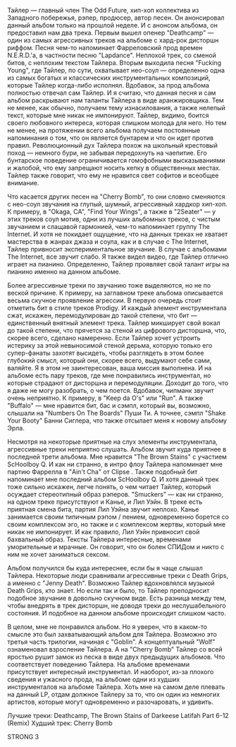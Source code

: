 Тайлер — главный член The Odd Future, хип-хоп коллектива из Западного побережья, рэпер, продюсер, автор песен. Он анонсировал данный альбом только на прошлой неделе. И с анонсом альбома, он предоставил нам два трека. Первым вышел опенер "Deathcamp" — один из самых агрессивных треков на альбоме с хард-рок дисторшн риффом. Песня чем-то напоминает Фарреловский прод времен N.E.R.D.'а, в частности песню "Lapdance". Неплохой трек, со сменой битов, с неплохим текстом Тайлера. Вторым выходила песня "Fucking Young", где Тайлер, по сути, охватывает нео-соул — определенно одна из самых богатых и классических инструментальных композиций, которые Тайлер когда-либо исполнял. Вдобавок, за прод альбома полностью отвечал сам Тайлер. И я считаю, что данная песня и сам альбом раскрывают нам таланты Тайлера в виде аранжировщика. Тем не менее, как обычно, получаем тему изнасилования, а также нелепый текст, которые мне никак не импонируют. Тайлер, видимо, боится своего любовного интереса, которая слишком молода для него. Но тем не менее, на протяжении всего альбома получаем постоянные напоминания о том, что он является бунтарем и что он идет против правил. Революционный дух Тайлера похож на школьный крестовый поход — немного бури, не забывая передохнуть на чаепитие. Его бунтарское поведение ограничивается гомофобными высказываниями и жалобой, что ему запрещают носить кепку в общественных местах. Тайлер также говорит, что ему не нравится свет софитов и всеобщее внимание.

Что касается других песен на "Cherry Bomb", то они словно сменяются с нео-соул звучания на глупый, шумный, агрессивный хардкор хип-хоп. К примеру, в "Okaga, CA", "Find Your Wings", а также в "2Seater" — у этих треков соул мотив, одни из лучших альбомных треков, с чистым звучанием и слащавой гармонией, чем-то напоминает группу The Internet. И хотя не покидает ощущение, что на данных треках не хватает мастерства в жанрах джаза и соула, как и в случае с The Internet, Тайлер привносит экспериментальное звучание. В случае с альбомами The Internet, все звучит слабо. Я также видел видео, где Тайлер отлично играет на пианино. Определенно, Тайлер проявляет свой талант игры на пианино именно на данном альбоме.

Более агрессивные треки по звучанию тоже выделяются, но не по веской причине. К примеру, на заглавном треке альбома описывается весьма скучное проявление агрессии. В первую очередь стоит отметить бит в стиле треков Prodigy. И каждый элемент инструментала сжат, искажен, перемодулирован до такой степени, что бит — единственный внятный элемент трека. Тайлер микширует свой вокал до такой степени, что прячется за стеной из цифрового дисторшна, что, скорее всего, сделано намеренно. Если Тайлер хочет устроить истерику за этой невыносимой стеной дерьма, которую только его супер-фанаты захотят высидеть, чтобы разглядеть в этом более глубокий смысл, который они, скорее всего, выдумают себе сами, валяйте. Я в этом не заинтересован, ваша миссия выполнена. И на альбоме есть пару треков, где мне понравились инструментал, но которые страдают от дисторшна и перемодуляции. Доходит до того, что я даже не могу разобрать, о чем поется. Вдобавок, чипманк звучит очень неприятно. К примеру, в "Keep da O's" или "Run". А также "Buffalo" — мне нравится бит, бас и сэмпл, который вы, возможно, слышали на "Numbers On The Boards" Пуши Ти. А точнее, сэмпл "Shake Your Booty" Банни Сиглера, что также отсылает меня к новому альбому Эрла.

Несмотря на некоторые приятные на слух элементы инструментала, агрессивные треки неприятно слушать. Альбом звучит куда приятнее в последней трети альбома. Мне нравится "The Brown Stains" с участием ScHoolboy Q. И как ни странно, в интро флоу Тайлера напоминает мне партию Фаррелла в "Ain't Cha" от Clipse . Также подобный бит напоминает мне последний альбом ScHoolboy Q. И хотя данный трек тоже сильно искажен, легче понять, о чем читает Тайлер, который осуждает стереотипный образ рэперов. "Smuckers" — как ни странно, на одном треке присутствуют и Канье, и Лил Уэйн. В треке есть приятная смена бита, партия Лил Уэйна звучит неплохо. Канье занимается своим типичным рэпом / пением, одновременно борется со своим комплексом эго, но также и с комплексом жертвы, который мне никак не импонирует. И как правило, Лил Уэйн привносит свой бахвальный образ. Тексты Тайлера интересные, временами уморительные и мрачные. Он говорит, что он болен СПИДом и никто с ним не хочет заниматься сексом.

Альбом получился бы куда интереснее, если бы я чаще слышал Тайлера. Некоторые люди сравнивали агрессивные треки с Death Grips, а именно с "Jenny Death". Возможно Тайлер вдохновлялся музыкой Death Grips, кто знает. Но если так и было, то Тайлер преподносит подобное звучание в довольно скучном виде. Есть разница между тем, чтобы внедрять в трек дисторшн, не доводя треки до неслушабельного состояния. И подобное на данном альбоме происходит слишком часто.

В целом, мне не понравился альбом. Но я уверен, что в каком-то смысле это был захватывающий альбом для Тайлера. Возможно это третья часть трилогии, начиная с "Goblin". А концептуальный "Wolf" ознаменовал взросление Тайлера. А на "Cherry Bomb" Тайлер со всей яростью рушит замок из песка в виде двух предыдущих альбомов. Что соответствует поведению Тайлера. На альбоме временами присутствует интересный инструментал. И наоборот, из-за плохого сведения и ужасного прода, на альбоме одни из худших инструменталов на альбоме Тайлера. Хоть мне на самом деле плевать на данный LP, отдам должное Тайлеру за то, что он один из немногих артистов, которые могут одновременно и разочаровать, и удивить.

Лучшие треки: Deathcamp, The Brown Stains of Darkeese Latifah Part 6-12 (Remix)
Худший трек: Cherry Bomb

STRONG 3
